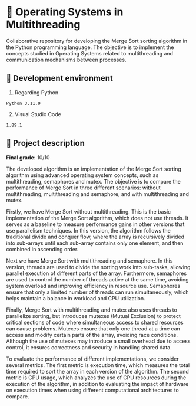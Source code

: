 # 📄 Operating Systems in Multithreading
Collaborative repository for developing the Merge Sort sorting algorithm in the Python programming language. 
The objective is to implement the concepts studied in Operating Systems related to multithreading and communication mechanisms between processes.

## :link: Development environment
1. Regarding Python
```
Python 3.11.9
```
2. Visual Studio Code
```
1.89.1
```
## :link: Project description
**Final grade:** 10/10

The developed algorithm is an implementation of the Merge Sort sorting algorithm using advanced operating system concepts, such as multithreading, semaphores and mutex. The objective is to compare the performance of Merge Sort in three different scenarios: without multithreading, multithreading and semaphore, and with multithreading and mutex.

Firstly, we have Merge Sort without multithreading. This is the basic implementation of the Merge Sort algorithm, which does not use threads. It serves as a baseline to measure performance gains in other versions that use parallelism techniques. In this version, the algorithm follows the traditional divide and conquer flow, where the array is recursively divided into sub-arrays until each sub-array contains only one element, and then combined in ascending order.

Next we have Merge Sort with multithreading and semaphore. In this version, threads are used to divide the sorting work into sub-tasks, allowing parallel execution of different parts of the array. Furthermore, semaphores are used to control the number of threads active at the same time, avoiding system overload and improving efficiency in resource use. Semaphores ensure that only a limited number of threads can run simultaneously, which helps maintain a balance in workload and CPU utilization.

Finally, Merge Sort with multithreading and mutex also uses threads to parallelize sorting, but introduces mutexes (Mutual Exclusion) to protect critical sections of code where simultaneous access to shared resources can cause problems. Mutexes ensure that only one thread at a time can access and modify certain parts of the array, avoiding race conditions. Although the use of mutexes may introduce a small overhead due to access control, it ensures correctness and security in handling shared data.

To evaluate the performance of different implementations, we consider several metrics. The first metric is execution time, which measures the total time required to sort the array in each version of the algorithm. The second metric is CPU usage, which analyzes the use of CPU resources during the execution of the algorithm, in addition to evaluating the impact of hardware on execution times when using different computational architectures to compare.
